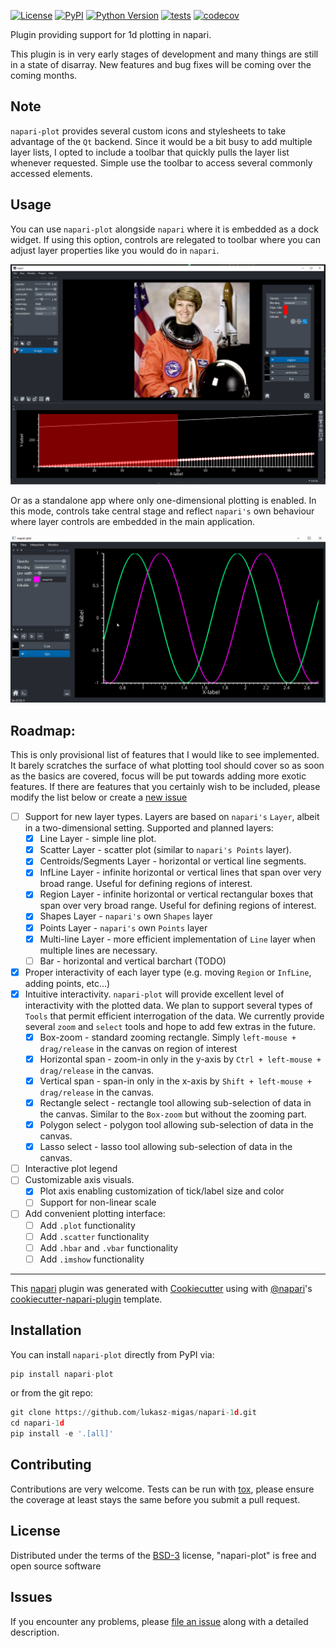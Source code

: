 
[![License](https://img.shields.io/pypi/l/napari-plot.svg?color=green)](https://github.com/lukasz-migas/napari-1d/raw/main/LICENSE)
[![PyPI](https://img.shields.io/pypi/v/napari-plot.svg?color=green)](https://pypi.org/project/napari-plot)
[![Python Version](https://img.shields.io/pypi/pyversions/napari-plot.svg?color=green)](https://python.org)
[![tests](https://github.com/lukasz-migas/napari-1d/workflows/tests/badge.svg)](https://github.com/lukasz-migas/napari-1d/actions)
[![codecov](https://codecov.io/gh/lukasz-migas/napari-1d/branch/main/graph/badge.svg)](https://codecov.io/gh/lukasz-migas/napari-1d)

Plugin providing support for 1d plotting in napari.

This plugin is in very early stages of development and many things are still in a state of disarray. New features and bug fixes
will be coming over the coming months. 

## Note

`napari-plot` provides several custom icons and stylesheets to take advantage of the `Qt` backend. Since it would be a bit busy to add multiple layer lists,
I opted to include a toolbar that quickly pulls the layer list whenever requested. Simple use the toolbar to access several commonly accessed elements.

## Usage

You can use `napari-plot` alongside `napari` where it is embedded as a dock widget. If using this option, controls are relegated to toolbar
where you can adjust layer properties like you would do in `napari`.

![embedded](https://github.com/lukasz-migas/napari-1d/blob/main/misc/embedded.png)

Or as a standalone app where only one-dimensional plotting is enabled. In this mode, controls take central stage and reflect `napari's` own
behaviour where layer controls are embedded in the main application.

![live-view](https://github.com/lukasz-migas/napari-1d/blob/main/misc/napariplot-live-line.gif)

## Roadmap:

This is only provisional list of features that I would like to see implemented. It barely scratches the surface of what plotting tool should cover so as soon as the basics are covered,
focus will be put towards adding more exotic features. If there are features that you certainly wish to be included,
please modify the list below or create a [new issue](https://github.com/lukasz-migas/napari-1d/issues/new)

- [ ] Support for new layer types. Layers are based on `napari's` `Layer`, albeit in a two-dimensional setting. Supported and planned layers:
  - [x] Line Layer - simple line plot.
  - [x] Scatter Layer - scatter plot (similar to `napari's Points` layer).
  - [x] Centroids/Segments Layer - horizontal or vertical line segments.
  - [x] InfLine Layer - infinite horizontal or vertical lines that span over very broad range. Useful for defining regions of interest.
  - [x] Region Layer - infinite horizontal or vertical rectangular boxes that span over very broad range. Useful for defining regions of interest.
  - [x] Shapes Layer - `napari's` own `Shapes` layer
  - [x] Points Layer - `napari's` own `Points` layer
  - [x] Multi-line Layer - more efficient implementation of `Line` layer when multiple lines are necessary.
  - [ ] Bar - horizontal and vertical barchart (TODO)
- [x] Proper interactivity of each layer type (e.g. moving `Region` or `InfLine`, adding points, etc...)
- [x] Intuitive interactivity. `napari-plot` will provide excellent level of interactivity with the plotted data. We plan to support several types of `Tools` that permit efficient interrogation of the data. We currently provide several `zoom` and `select` tools and hope to add few extras in the future.
  - [x] Box-zoom - standard zooming rectangle. Simply `left-mouse + drag/release` in the canvas on region of interest
  - [x] Horizontal span - zoom-in only in the y-axis by `Ctrl + left-mouse + drag/release` in the canvas.
  - [x] Vertical span - span-in only in the x-axis by `Shift + left-mouse + drag/release` in the canvas.
  - [x] Rectangle select - rectangle tool allowing sub-selection of data in the canvas. Similar to the `Box-zoom` but without the zooming part.
  - [x] Polygon select - polygon tool allowing sub-selection of data in the canvas.
  - [x] Lasso select - lasso tool allowing sub-selection of data in the canvas.
- [ ] Interactive plot legend
- [ ] Customizable axis visuals.
  - [x] Plot axis enabling customization of tick/label size and color
  - [ ] Support for non-linear scale
- [ ] Add convenient plotting interface:
  - [ ] Add `.plot` functionality
  - [ ] Add `.scatter` functionality
  - [ ] Add `.hbar` and `.vbar` functionality
  - [ ] Add `.imshow` functionality

----------------------------------

This [napari] plugin was generated with [Cookiecutter] using with [@napari]'s [cookiecutter-napari-plugin] template.

<!--
Don't miss the full getting started guide to set up your new package:
https://github.com/napari/cookiecutter-napari-plugin#getting-started

and review the napari docs for plugin developers:
https://napari.org/docs/plugins/index.html
-->

## Installation

You can install `napari-plot` directly from PyPI via:

```python
pip install napari-plot
```

or from the git repo:

```python
git clone https://github.com/lukasz-migas/napari-1d.git
cd napari-1d
pip install -e '.[all]'
```

## Contributing

Contributions are very welcome. Tests can be run with [tox], please ensure
the coverage at least stays the same before you submit a pull request.

## License

Distributed under the terms of the [BSD-3] license,
"napari-plot" is free and open source software

## Issues

If you encounter any problems, please [file an issue] along with a detailed description.

[napari]: https://github.com/napari/napari
[Cookiecutter]: https://github.com/audreyr/cookiecutter
[@napari]: https://github.com/napari
[BSD-3]: http://opensource.org/licenses/BSD-3-Clause
[Apache Software License 2.0]: http://www.apache.org/licenses/LICENSE-2.0
[cookiecutter-napari-plugin]: https://github.com/napari/cookiecutter-napari-plugin
[file an issue]: https://github.com/lukasz-migas/napari-1d/issues
[napari]: https://github.com/napari/napari
[tox]: https://tox.readthedocs.io/en/latest/
[pip]: https://pypi.org/project/pip/
[PyPI]: https://pypi.org/


